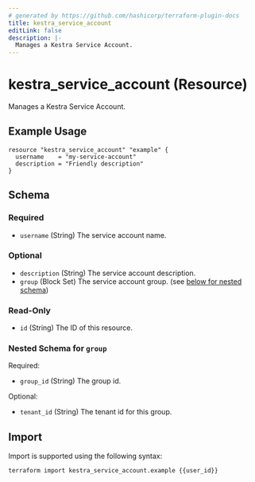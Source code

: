 ```yaml
---
# generated by https://github.com/hashicorp/terraform-plugin-docs
title: kestra_service_account
editLink: false
description: |-
  Manages a Kestra Service Account.
---
```


# kestra_service_account (Resource)

Manages a Kestra Service Account.

## Example Usage

```hcl
resource "kestra_service_account" "example" {
  username    = "my-service-account"
  description = "Friendly description"
}
```

<!-- schema generated by tfplugindocs -->
## Schema

### Required

- `username` (String) The service account name.

### Optional

- `description` (String) The service account description.
- `group` (Block Set) The service account group. (see [below for nested schema](#nestedblock--group))

### Read-Only

- `id` (String) The ID of this resource.

<a id="nestedblock--group"></a>
### Nested Schema for `group`

Required:

- `group_id` (String) The group id.

Optional:

- `tenant_id` (String) The tenant id for this group.

## Import

Import is supported using the following syntax:

```shell
terraform import kestra_service_account.example {{user_id}}
```
